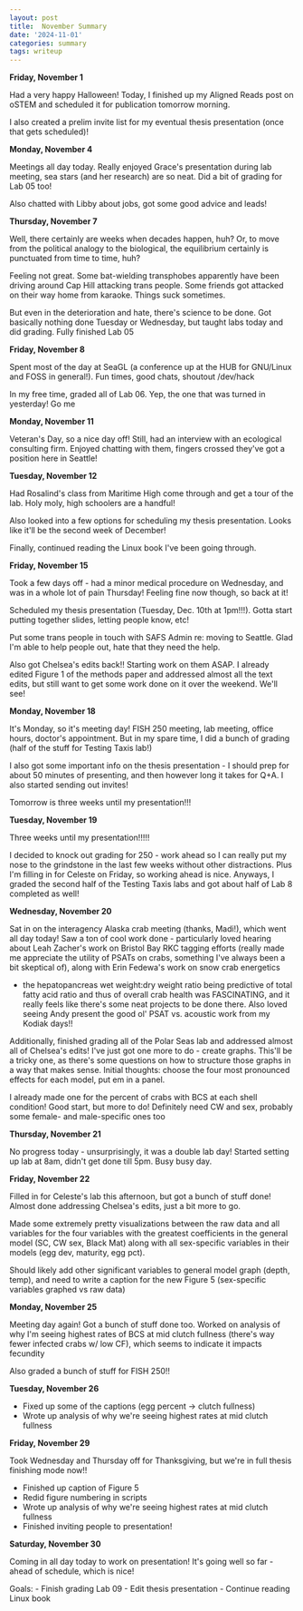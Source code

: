 ```yaml
---
layout: post
title:  November Summary
date: '2024-11-01'
categories: summary
tags: writeup
---
```


**Friday, November 1**

Had a very happy Halloween! Today, I finished up my Aligned Reads post on oSTEM and scheduled it for publication tomorrow morning. 

I also created a prelim invite list for my eventual thesis presentation (once that gets scheduled)!

**Monday, November 4**

Meetings all day today. Really enjoyed Grace's presentation during lab meeting, sea stars (and her research) are so neat. Did a bit of grading for Lab 05 too!

Also chatted with Libby about jobs, got some good advice and leads!

**Thursday, November 7**

Well, there certainly are weeks when decades happen, huh? Or, to move from the political analogy to the biological, the equilibrium certainly is punctuated from time to time, huh?

Feeling not great. Some bat-wielding transphobes apparently have been driving around Cap Hill attacking trans people. 
Some friends got attacked on their way home from karaoke. Things suck sometimes.

But even in the deterioration and hate, there's science to be done. Got basically nothing done Tuesday or Wednesday, but taught labs today and did grading. Fully finished Lab 05

**Friday, November 8**

Spent most of the day at SeaGL (a conference up at the HUB for GNU/Linux and FOSS in general!). Fun times, good chats, shoutout /dev/hack

In my free time, graded all of Lab 06. Yep, the one that was turned in yesterday! Go me

**Monday, November 11**

Veteran's Day, so a nice day off! Still, had an interview with an ecological consulting firm. Enjoyed chatting with them, fingers crossed they've got a position here in Seattle!

**Tuesday, November 12**

Had Rosalind's class from Maritime High come through and get a tour of the lab. Holy moly, high schoolers are a handful!

Also looked into a few options for scheduling my thesis presentation. Looks like it'll be the second week of December!

Finally, continued reading the Linux book I've been going through. 

**Friday, November 15**

Took a few days off - had a minor medical procedure on Wednesday, and was in a whole lot of pain Thursday! Feeling fine now though, so back at it!

Scheduled my thesis presentation (Tuesday, Dec. 10th at 1pm!!!). Gotta start putting together slides, letting people know, etc!

Put some trans people in touch with SAFS Admin re: moving to Seattle. Glad I'm able to help people out, hate that they need the help.

Also got Chelsea's edits back!! Starting work on them ASAP. I already edited Figure 1 of the methods paper and addressed almost all the text edits, but still want 
to get some work done on it over the weekend. We'll see!

**Monday, November 18**

It's Monday, so it's meeting day! FISH 250 meeting, lab meeting, office hours, doctor's appointment. But in my spare time, I did a bunch of grading (half of the stuff for Testing Taxis lab!)

I also got some important info on the thesis presentation - I should prep for about 50 minutes of presenting, and then however long it takes for Q+A. I also started sending out invites!

Tomorrow is three weeks until my presentation!!!

**Tuesday, November 19**

Three weeks until my presentation!!!!!

I decided to knock out grading for 250 - work ahead so I can really put my nose to the grindstone in the last few weeks without other distractions. Plus I'm filling in for Celeste on Friday,
so working ahead is nice. Anyways, I graded the second half of the Testing Taxis labs and got about half of Lab 8 completed as well!

**Wednesday, November 20**

Sat in on the interagency Alaska crab meeting (thanks, Madi!), which went all day today! Saw a ton of cool work done - particularly loved hearing about Leah Zacher's work on Bristol Bay RKC 
tagging efforts (really made me appreciate the utility of PSATs on crabs, something I've always been a bit skeptical of), along with Erin Fedewa's work on snow crab energetics 
- the hepatopancreas wet weight:dry weight ratio being predictive of total fatty acid ratio and thus of overall crab health was FASCINATING, and it really feels like there's 
some neat projects to be done there. Also loved seeing Andy present the good ol' PSAT vs. acoustic work from my Kodiak days!!

Additionally, finished grading all of the Polar Seas lab and addressed almost all of Chelsea's edits! I've just got one more to do - create graphs.
This'll be a tricky one, as there's some questions on how to structure those graphs in a way that makes sense. Initial thoughts: choose the four most pronounced effects for each model,
put em in a panel.

I already made one for the percent of crabs with BCS at each shell condition! Good start, but more to do! Definitely need CW and sex, probably some female- and male-specific ones too

**Thursday, November 21**

No progress today - unsurprisingly, it was a double lab day! Started setting up lab at 8am, didn't get done till 5pm. Busy busy day. 

**Friday, November 22**

Filled in for Celeste's lab this afternoon, but got a bunch of stuff done! Almost done addressing Chelsea's edits, just a bit more to go. 

Made some extremely pretty visualizations between the raw data and all variables for the four variables with the greatest coefficients in the general model (SC, CW sex, Black Mat)
along with all sex-specific variables in their models (egg dev, maturity, egg pct). 

Should likely add other significant variables to general model graph (depth, temp), and need to write a caption for the new Figure 5 (sex-specific variables graphed vs raw data)

**Monday, November 25**

Meeting day again! Got a bunch of stuff done too. Worked on analysis of why I'm seeing highest rates of BCS at mid clutch fullness (there's way fewer infected crabs w/ low CF), which seems to
indicate it impacts fecundity

Also graded a bunch of stuff for FISH 250!!

**Tuesday, November 26**

- Fixed up some of the captions (egg percent -> clutch fullness)
- Wrote up analysis of why we're seeing highest rates at mid clutch fullness


**Friday, November 29**

Took Wednesday and Thursday off for Thanksgiving, but we're in full thesis finishing mode now!!

- Finished up caption of Figure 5
- Redid figure numbering in scripts
- Wrote up analysis of why we're seeing highest rates at mid clutch fullness
- Finished inviting people to presentation!

**Saturday, November 30**

Coming in all day today to work on presentation! It's going well so far - ahead of schedule, which is nice!




Goals: 
    - Finish grading Lab 09
    - Edit thesis presentation
    - Continue reading Linux book
